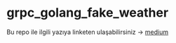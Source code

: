 # grpc_golang_fake_weather

Bu repo ile ilgili yazıya linketen ulaşabilirsiniz -> [medium](https://medium.com/@mustafakaganmeric/golang-ve-grpc-ile-basit-bir-client-server-uygulaması-71f107162a8)
